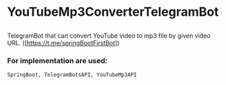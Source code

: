 # YouTubeMp3ConverterTelegramBot

##
TelegramBot that can convert YouTube video to mp3 file by given video URL.
([https://t.me/springBootFirstBot])

### For implementation are used: 
```
SpringBoot, TelegramBotsAPI, YouTubeMp3API
```
